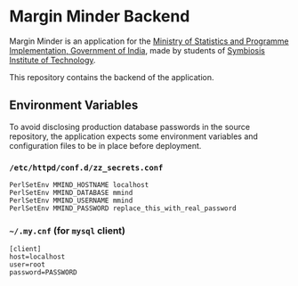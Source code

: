 # Margin Minder Backend
Margin Minder is an application for the [Ministry of Statistics and Programme
Implementation, Government of India](http://www.mospi.gov.in "MOSPI, GoI"),
made by students of [Symbiosis Institute of Technology](https://sitpune.edu.in
"SIT Pune").

This repository contains the backend of the application.

## Environment Variables
To avoid disclosing production database passwords in the source repository, the
application expects some environment variables and configuration files to be in
place before deployment.

### `/etc/httpd/conf.d/zz_secrets.conf`
```
PerlSetEnv MMIND_HOSTNAME localhost
PerlSetEnv MMIND_DATABASE mmind
PerlSetEnv MMIND_USERNAME mmind
PerlSetEnv MMIND_PASSWORD replace_this_with_real_password
```

### `~/.my.cnf` (for `mysql` client)
```
[client]
host=localhost
user=root
password=PASSWORD
```
